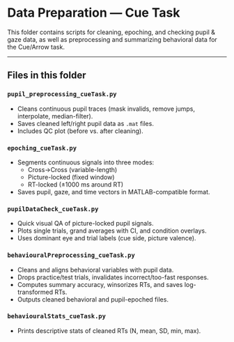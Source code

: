 # Data Preparation — Cue Task

This folder contains scripts for cleaning, epoching, and checking pupil & gaze data, as well as preprocessing and summarizing behavioral data for the Cue/Arrow task.

---

## Files in this folder

### `pupil_preprocessing_cueTask.py`
- Cleans continuous pupil traces (mask invalids, remove jumps, interpolate, median-filter).  
- Saves cleaned left/right pupil data as `.mat` files.  
- Includes QC plot (before vs. after cleaning).  

### `epoching_cueTask.py`
- Segments continuous signals into three modes:  
  - Cross→Cross (variable-length)  
  - Picture-locked (fixed window)  
  - RT-locked (±1000 ms around RT)  
- Saves pupil, gaze, and time vectors in MATLAB-compatible format.  

### `pupilDataCheck_cueTask.py`
- Quick visual QA of picture-locked pupil signals.  
- Plots single trials, grand averages with CI, and condition overlays.  
- Uses dominant eye and trial labels (cue side, picture valence).  

### `behaviouralPreprocessing_cueTask.py`
- Cleans and aligns behavioral variables with pupil data.  
- Drops practice/test trials, invalidates incorrect/too-fast responses.  
- Computes summary accuracy, winsorizes RTs, and saves log-transformed RTs.  
- Outputs cleaned behavioral and pupil-epoched files.  

### `behaviouralStats_cueTask.py`
- Prints descriptive stats of cleaned RTs (N, mean, SD, min, max).  


